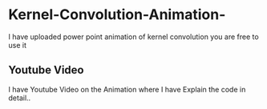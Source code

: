 ﻿# Kernel-Convolution-Animation-
I have uploaded power point animation of kernel convolution you are free to use it
## Youtube Video

  I have Youtube Video on the Animation where I have Explain the code in detail..
